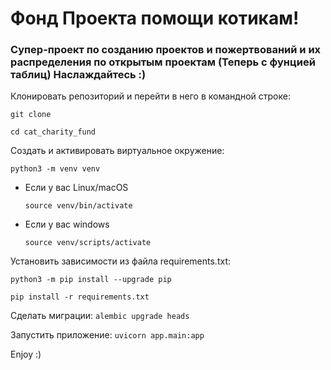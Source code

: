 # Фонд Проекта помощи котикам!

### Супер-проект по созданию проектов и пожертвований и их распределения по открытым проектам (Теперь с фунцией таблиц) Наслаждайтесь :)

Клонировать репозиторий и перейти в него в командной строке:

```
git clone 
```

```
cd cat_charity_fund
```

Cоздать и активировать виртуальное окружение:

```
python3 -m venv venv
```

* Если у вас Linux/macOS

    ```
    source venv/bin/activate
    ```

* Если у вас windows

    ```
    source venv/scripts/activate
    ```

Установить зависимости из файла requirements.txt:

```
python3 -m pip install --upgrade pip
```

```
pip install -r requirements.txt
```

Сделать миграции:
```alembic upgrade heads```

Запустить приложение:
```uvicorn app.main:app```

Enjoy :)